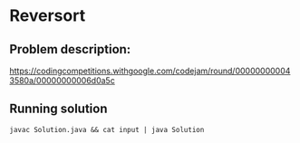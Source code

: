 # Reversort

## Problem description:
https://codingcompetitions.withgoogle.com/codejam/round/000000000043580a/00000000006d0a5c

## Running solution

```
javac Solution.java && cat input | java Solution
```